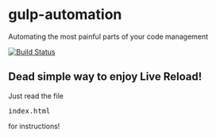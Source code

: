 # gulp-automation
Automating the most painful parts of your code management

[![Build
Status](https://travis-ci.org/dmitriz/gulp-automation.svg?branch=master)](https://travis-ci.org/dmitriz/gulp-automation)

## Dead simple way to enjoy Live Reload!

Just read the file <pre>index.html</pre> for instructions!

